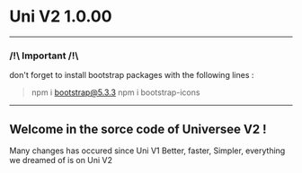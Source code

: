 # Uni V2 1.0.00

---

### /!\ Important /!\
don't forget to install bootstrap packages with the following lines :
> npm i bootstrap@5.3.3
> npm i bootstrap-icons

---

## Welcome in the sorce code of Universee V2 !
Many changes has occured since Uni V1
Better, faster, Simpler, everything we dreamed of is on Uni V2